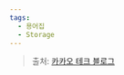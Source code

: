 ```yaml
---
tags:
  - 용어집
  - Storage
---
```

> 출처: [카카오 테크 블로그](https://tech.kakao.com/2016/07/15/coding-for-ssd-part-3/)

